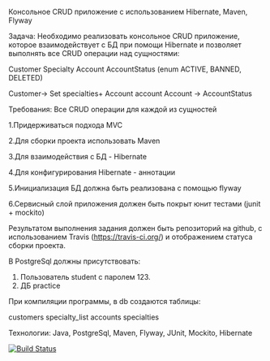 Консольное CRUD приложение с использованием
Hibernate, Maven, Flyway

Задача:
Необходимо реализовать консольное CRUD 
приложение, которое взаимодействует с БД
при помощи Hibernate
и позволяет выполнять все CRUD операции 
над сущностями:

Customer
Specialty
Account
AccountStatus (enum ACTIVE, BANNED, DELETED)

Customer-> Set<Specialty> specialties+ Account account
Account -> AccountStatus

Требования:
Все CRUD операции для каждой из сущностей

1.Придерживаться подхода MVC

2.Для сборки проекта использовать Maven

3.Для взаимодействия с БД - Hibernate

4.Для конфигурирования Hibernate - аннотации

5.Инициализация БД должна быть реализована с помощью flyway

6.Сервисный слой приложения должен быть покрыт юнит тестами (junit + mockito)

Результатом выполнения задания должен быть репозиторий на github,
с использованием Travis (https://travis-ci.org/) и отображением статуса сборки проекта.

В PostgreSql должны присутствовать:
1. Пользователь student с паролем 123.
2. ДБ practice

При компиляции программы, в db создаются таблицы:

customers
specialty_list
accounts
specialties 

Технологии: Java, PostgreSql, Maven, Flyway, JUnit, Mockito, Hibernate

[![Build Status](https://travis-ci.com/Borlok/CRUDWithPostgres.svg?branch=main)](https://travis-ci.com/Borlok/CRUDWithPostgres)
